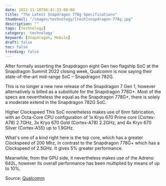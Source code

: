 ```yaml
---
date: 2022-11-18T08:41:23-08:00
title: "The Latest Snapdragon 778g Specifications"
thumbnail: "/images/technology/[tech]snapdragon-778g.jpg"
description: ""
tags: [technology]
category: 'technology'
keyword: [Snapdragon, Mobile]
draft: false
toc: false
trending: false
---
```


After formally asserting the Snapdragon eight Gen two flagship SoC at the Snapdragon Summit 2022 closing week, Qualcomm is now saying their state-of-the-art mid-range SoC – Snapdragon 782G.

This is no longer a new new release of the Snapdragon 7 Gen 1, however alternatively is billed as a substitute for the Snapdragon 778G+. Most of the specs are nevertheless the equal as the Snapdragon 778G+, there is solely a moderate extend in the Snapdragon 782G SoC.

Higher Clockspeed
This SoC nonetheless makes use of 6nm fabrication, with an Octa-Core CPU configuration of 1x Kryo 670 Prime core (Cortex-A78) 2.7GHz, 3x Kryo 670 Gold (Cortex-A78) 2.2GHz, and 4x Kryo 670 Silver (Cortex-A55) up to 1.9GHz.

What's one of a kind right here is the top core, which has a greater Clockspeed of 200 Mhz, in contrast to the Snapdragon 778G+ which has a Clockspeed of 2.5GHz. It gives 5% greater performance.

Meanwhile, from the GPU side, it nevertheless makes use of the Adreno 642L, however its overall performance has been multiplied by means of up to 10%.

Source: [Qualcomm](https://www.qualcomm.com/products/application/smartphones/snapdragon-7-series-mobile-platforms/snapdragon-778g-5g-mobile-platform)
